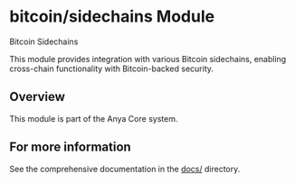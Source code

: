 # bitcoin/sidechains Module

Bitcoin Sidechains

This module provides integration with various Bitcoin sidechains,
enabling cross-chain functionality with Bitcoin-backed security.

## Overview

This module is part of the Anya Core system.

## For more information

See the comprehensive documentation in the [docs/](../../../docs/) directory.
